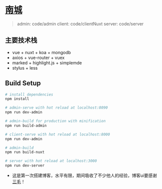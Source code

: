 # [南城](http://120.78.220.145)

> admin:  code/admin
> client:  code/clientNuxt
> server:  code/server


## 主要技术栈

+ vue + nuxt + koa + mongodb
+ axios + vue-router + vuex
+ marked + highlight.js + simplemde
+ stylus + less


## Build Setup

``` bash
# install dependencies
npm install

# admin-serve with hot reload at localhost:8090
npm run dev-admin

# admin-build for production with minification
npm run build-admin

# client-serve with hot reload at localhost:8000
npm run dev-admin

# admin-build
npm run build-nuxt

# server with hot reload at localhost:3000
npm run dev-server
```

+ 这是第一次搭建博客，水平有限，期间吸收了不少他人的经验，博客ui要感谢[三毛](http://jkchao.cn)！